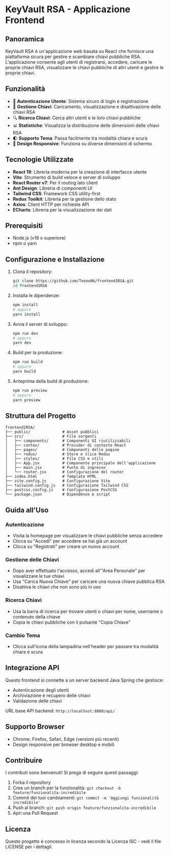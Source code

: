 # KeyVault RSA - Applicazione Frontend

## Panoramica
KeyVault RSA è un'applicazione web basata su React che fornisce una piattaforma sicura per gestire e scambiare chiavi pubbliche RSA. L'applicazione consente agli utenti di registrarsi, accedere, caricare le proprie chiavi RSA, visualizzare le chiavi pubbliche di altri utenti e gestire le proprie chiavi.

## Funzionalità
- 🔐 **Autenticazione Utente**: Sistema sicuro di login e registrazione
- 🔑 **Gestione Chiavi**: Caricamento, visualizzazione e disattivazione delle chiavi RSA
- 🔍 **Ricerca Chiavi**: Cerca altri utenti e le loro chiavi pubbliche
- 📊 **Statistiche**: Visualizza la distribuzione delle dimensioni delle chiavi RSA
- 🌓 **Supporto Tema**: Passa facilmente tra modalità chiara e scura
- 📱 **Design Responsive**: Funziona su diverse dimensioni di schermo

## Tecnologie Utilizzate
- **React 19**: Libreria moderna per la creazione di interfacce utente
- **Vite**: Strumento di build veloce e server di sviluppo
- **React Router v7**: Per il routing lato client
- **Ant Design**: Libreria di componenti UI
- **Tailwind CSS**: Framework CSS utility-first
- **Redux Toolkit**: Libreria per la gestione dello stato
- **Axios**: Client HTTP per richieste API
- **ECharts**: Libreria per la visualizzazione dei dati

## Prerequisiti
- Node.js (v18 o superiore)
- npm o yarn

## Configurazione e Installazione
1. Clona il repository:
   ```bash
   git clone https://github.com/Teooo06/frontend1RSA.git
   cd frontend1RSA
   ```

2. Installa le dipendenze:
   ```bash
   npm install
   # oppure
   yarn install
   ```

3. Avvia il server di sviluppo:
   ```bash
   npm run dev
   # oppure
   yarn dev
   ```

4. Build per la produzione:
   ```bash
   npm run build
   # oppure
   yarn build
   ```

5. Anteprima della build di produzione:
   ```bash
   npm run preview
   # oppure
   yarn preview
   ```

## Struttura del Progetto
```
frontend1RSA/
├── public/              # Asset pubblici
├── src/                 # File sorgenti
│   ├── components/      # Componenti UI riutilizzabili
│   ├── contex/          # Provider di contesto React
│   ├── pages/           # Componenti delle pagine
│   ├── redux/           # Store e slice Redux
│   ├── styles/          # File CSS e stili
│   ├── App.jsx          # Componente principale dell'applicazione
│   ├── main.jsx         # Punto di ingresso
│   └── router.jsx       # Configurazione del router
├── index.html           # Template HTML
├── vite.config.js       # Configurazione Vite
├── tailwind.config.js   # Configurazione Tailwind CSS
├── postcss.config.js    # Configurazione PostCSS
└── package.json         # Dipendenze e script
```

## Guida all'Uso

### Autenticazione
- Visita la homepage per visualizzare le chiavi pubbliche senza accedere
- Clicca su "Accedi" per accedere se hai già un account
- Clicca su "Registrati" per creare un nuovo account

### Gestione delle Chiavi
- Dopo aver effettuato l'accesso, accedi all'"Area Personale" per visualizzare le tue chiavi
- Usa "Carica Nuova Chiave" per caricare una nuova chiave pubblica RSA
- Disattiva le chiavi che non sono più in uso

### Ricerca Chiavi
- Usa la barra di ricerca per trovare utenti o chiavi per nome, username o contenuto della chiave
- Copia le chiavi pubbliche con il pulsante "Copia Chiave"

### Cambio Tema
- Clicca sull'icona della lampadina nell'header per passare tra modalità chiara e scura

## Integrazione API
Questo frontend si connette a un server backend Java Spring che gestisce:
- Autenticazione degli utenti
- Archiviazione e recupero delle chiavi
- Validazione delle chiavi

URL base API backend: `http://localhost:8080/api/`

## Supporto Browser
- Chrome, Firefox, Safari, Edge (versioni più recenti)
- Design responsive per browser desktop e mobili

## Contribuire
I contributi sono benvenuti! Si prega di seguire questi passaggi:
1. Forka il repository
2. Crea un branch per la funzionalità: `git checkout -b feature/funzionalita-incredibile`
3. Commit dei tuoi cambiamenti: `git commit -m 'Aggiungi funzionalità incredibile'`
4. Push al branch: `git push origin feature/funzionalita-incredibile`
5. Apri una Pull Request

## Licenza
Questo progetto è concesso in licenza secondo la Licenza ISC - vedi il file LICENSE per i dettagli.
